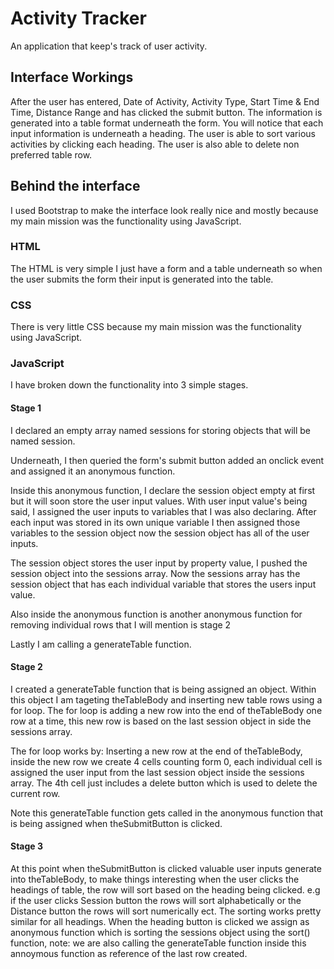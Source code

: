 # Activity Tracker
An application that keep's track of user activity. 

## Interface Workings
After the user has entered, Date of Activity, Activity Type, Start Time & End Time, Distance Range and has clicked the submit button. The information is generated into a table format underneath the form. You will notice that each input information is underneath a heading. The user is able to sort various activities by clicking each heading. The user is also able to delete non preferred table row.

## Behind the interface 
I used Bootstrap to make the interface look really nice and mostly because my main mission was the functionality using JavaScript. 

### HTML
The HTML is very simple I just have a form and a table underneath so when the user submits the form their input is generated into the table.

### CSS
There is very little CSS because my main mission was the functionality using JavaScript. 

### JavaScript
I have broken down the functionality into 3 simple stages.

#### Stage 1 
I declared an empty array named sessions for storing objects that will be named session.

Underneath, I then queried the form's submit button added an onclick event and assigned it an anonymous function.

Inside this anonymous function, I declare the session object empty at first but it will soon store the user input values.
With user input value's being said, I assigned the user inputs to variables that I was also declaring. 
After each input was stored in its own unique variable I then assigned those variables to the session object now the session object has all of the user inputs.

The session object stores the user input by property value, I pushed the session object into the sessions array. Now the sessions array has the session object that has each individual variable that stores the users input value.

Also inside the anonymous function is another anonymous function for removing individual rows that I will mention is stage 2

Lastly I am calling a generateTable function.

#### Stage 2
I created a generateTable function that is being assigned an object. 
Within this object I am tageting theTableBody and inserting new table rows using a for loop.
The for loop is adding a new row into the end of theTableBody one row at a time, this new row is based on the last session object in side the sessions array.

The for loop  works by: 
Inserting a new row at the end of theTableBody, inside the new row we create 4 cells counting form 0, each individual cell is assigned the user input from the last session object inside the sessions array. The 4th cell just includes a delete button which is used to delete the current row.

Note this generateTable function gets called in the anonymous function that is being assigned when theSubmitButton is clicked.

#### Stage 3
At this point when theSubmitButton is clicked valuable user inputs generate into theTableBody, to make things interesting when the user clicks the headings of table, the row will sort based on the heading being clicked. e.g if the user clicks Session button the rows will sort alphabetically or the Distance button the rows will sort numerically ect.
The sorting works pretty similar for all headings. When the heading button is clicked we assign as anonymous function which is sorting the sessions object using the sort() function, note: we are also calling the generateTable function inside this annoymous function as reference of the last row created.


